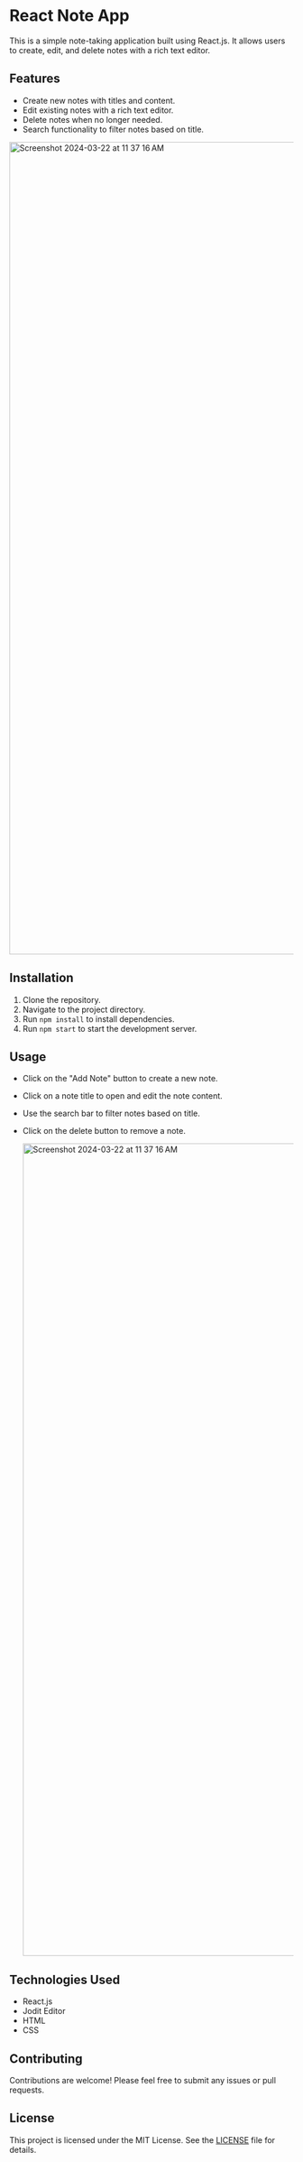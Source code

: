 # React Note App

This is a simple note-taking application built using React.js. It allows users to create, edit, and delete notes with a rich text editor.

## Features
- Create new notes with titles and content.
- Edit existing notes with a rich text editor.
- Delete notes when no longer needed.
- Search functionality to filter notes based on title.
<img width="1440" alt="Screenshot 2024-03-22 at 11 37 16 AM" src="https://github.com/07Akashh/reactapp-to-make-notes/assets/114846909/67073bda-1232-4f8d-bd84-491326387d2e">

## Installation
1. Clone the repository.
2. Navigate to the project directory.
3. Run `npm install` to install dependencies.
4. Run `npm start` to start the development server.

## Usage
- Click on the "Add Note" button to create a new note.
- Click on a note title to open and edit the note content.
- Use the search bar to filter notes based on title.
- Click on the delete button to remove a note.
  
  <img width="1440" alt="Screenshot 2024-03-22 at 11 37 16 AM" src="https://github.com/07Akashh/reactapp-to-make-notes/assets/114846909/79dc52f9-beab-4d5b-a73d-ce978b8a23cd">


## Technologies Used
- React.js
- Jodit Editor
- HTML
- CSS

## Contributing
Contributions are welcome! Please feel free to submit any issues or pull requests.

## License
This project is licensed under the MIT License. See the [LICENSE](LICENSE) file for details.
